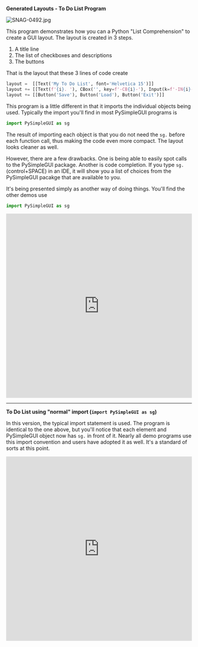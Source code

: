 **Generated Layouts - To Do List Program**

![SNAG-0492.jpg](https://user-images.githubusercontent.com/46163555/138909673-5af55647-509a-479b-9ba5-bc5d40465134.png)

This program demonstrates how you can a Python "List Comprehension" to create
a GUI layout. The layout is created in 3 steps.  
1. A title line
2. The list of checkboxes and descriptions
3. The buttons
 
That is the layout that these 3 lines of code create

```python
layout =  [[Text('My To Do List', font='Helvetica 15')]]
layout += [[Text(f'{i}. '), CBox('', key=f'-CB{i}-'), Input(k=f'-IN{i}-')] for i in range(1,6)]
layout += [[Button('Save'), Button('Load'), Button('Exit')]]
```

This program is a little different in that it imports the individual objects
being used.  Typically the import you'll find in most PySimpleGUI programs is

```python
import PySimpleGUI as sg
```

The result of importing each object is that you do not need the `sg.` before each function call, thus making the code even more compact.  The layout looks cleaner as well.

However, there are a few drawbacks.  One is being able to easily spot calls to the PySimpleGUI package.  Another is code completion.  If you type `sg.` (control+SPACE) in an IDE, it will show you a list of choices from the PySimpleGUI pacakge that are available to you.

It's being presented simply as another way of doing things.   You'll find the other demos use

```python
import PySimpleGUI as sg
```

<iframe src='https://trinket.io/embed/pygame/45e4bb64b8?start=result' width='100%' height='500' frameborder='0' marginwidth='0' marginheight='0' allowfullscreen></iframe>

---

**To Do List using "normal" import (`import PySimpleGUI as sg`)**

In this version, the typical import statement is used.  The program is identical to the one above, but you'll notice that each element and PySimpleGUI object now has `sg.` in front of it.  Nearly all demo programs use this import convention and users have adopted it as well.  It's a standard of sorts at this point.


<iframe src='https://trinket.io/embed/pygame/3be33cd9ee?start=result' width='100%' height='500' frameborder='0' marginwidth='0' marginheight='0' allowfullscreen></iframe>
